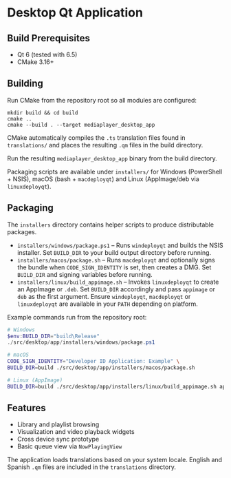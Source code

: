 # Desktop Qt Application

## Build Prerequisites
- Qt 6 (tested with 6.5)
- CMake 3.16+

## Building
Run CMake from the repository root so all modules are configured:
```
mkdir build && cd build
cmake ..
cmake --build . --target mediaplayer_desktop_app
```

CMake automatically compiles the `.ts` translation files found in
`translations/` and places the resulting `.qm` files in the build directory.

Run the resulting `mediaplayer_desktop_app` binary from the build directory.

Packaging scripts are available under `installers/` for Windows (PowerShell + NSIS), macOS (bash + `macdeployqt`) and Linux (AppImage/deb via `linuxdeployqt`).

## Packaging
The `installers` directory contains helper scripts to produce distributable packages.

- `installers/windows/package.ps1` – Runs `windeployqt` and builds the NSIS installer. Set `BUILD_DIR` to your build output directory before running.
- `installers/macos/package.sh` – Runs `macdeployqt` and optionally signs the bundle when `CODE_SIGN_IDENTITY` is set, then creates a DMG. Set `BUILD_DIR` and signing variables before running.
- `installers/linux/build_appimage.sh` – Invokes `linuxdeployqt` to create an AppImage or `.deb`. Set `BUILD_DIR` accordingly and pass `appimage` or `deb` as the first argument.
Ensure `windeployqt`, `macdeployqt` or `linuxdeployqt` are available in your `PATH` depending on platform.

Example commands run from the repository root:

```powershell
# Windows
$env:BUILD_DIR="build\Release"
./src/desktop/app/installers/windows/package.ps1
```

```bash
# macOS
CODE_SIGN_IDENTITY="Developer ID Application: Example" \
BUILD_DIR=build ./src/desktop/app/installers/macos/package.sh

# Linux (AppImage)
BUILD_DIR=build ./src/desktop/app/installers/linux/build_appimage.sh appimage
```

## Features
- Library and playlist browsing
- Visualization and video playback widgets
- Cross device sync prototype
- Basic queue view via `NowPlayingView`

The application loads translations based on your system locale. English and Spanish `.qm` files are included in the `translations` directory.

